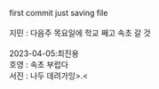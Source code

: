first commit just saving file
<br><br>
지민 : 다음주 목요일에 학교 째고 속초 갈 것
<br><br>
2023-04-05:최진용
<br>
호영 : 속초 부럽다
<br>
서진 : 나두 데려가잉>.<